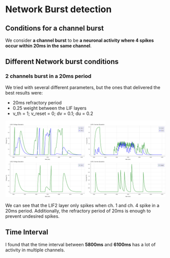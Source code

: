 # Network Burst detection

## Conditions for a channel burst
We consider **a channel burst** to be **a neuronal activity where 4 spikes occur within 20ms in the same channel**.

## Different Network burst conditions

### 2 channels burst in a 20ms period
We tried with several different parameters, but the ones that delivered the best results were:
- 20ms refractory period
- 0.25 weight between the LIF layers
- v_th = 1; v_reset = 0; dv = 0.1; du = 0.2

![2 channels burst](net_burst/lab_net_burst_ch1and4_2spikes_20ms_20refrac_0.25w_1_0_0.1_0.2.png)

We can see that the LIF2 layer only spikes when ch. 1 and ch. 4 spike in a 20ms period. Additionally, the refractory period of 20ms is enough to prevent undesired spikes.

## Time Interval
I found that the time interval between **5800ms** and **6100ms** has a lot of activity in multiple channels.


